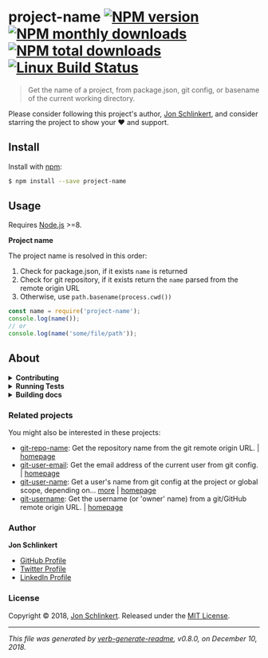 # project-name [![NPM version](https://img.shields.io/npm/v/project-name.svg?style=flat)](https://www.npmjs.com/package/project-name) [![NPM monthly downloads](https://img.shields.io/npm/dm/project-name.svg?style=flat)](https://npmjs.org/package/project-name) [![NPM total downloads](https://img.shields.io/npm/dt/project-name.svg?style=flat)](https://npmjs.org/package/project-name) [![Linux Build Status](https://img.shields.io/travis/jonschlinkert/project-name.svg?style=flat&label=Travis)](https://travis-ci.org/jonschlinkert/project-name)

> Get the name of a project, from package.json, git config, or basename of the current working directory.

Please consider following this project's author, [Jon Schlinkert](https://github.com/jonschlinkert), and consider starring the project to show your :heart: and support.

## Install

Install with [npm](https://www.npmjs.com/):

```sh
$ npm install --save project-name
```

## Usage

Requires [Node.js](https://nodejs.org/en/) >=8.

**Project name**

The project name is resolved in this order:

1. Check for package.json, if it exists `name` is returned
2. Check for git repository, if it exists return the `name` parsed from the remote origin URL
3. Otherwise, use `path.basename(process.cwd())`

```js
const name = require('project-name');
console.log(name());
// or
console.log(name('some/file/path'));
```

## About

<details>
<summary><strong>Contributing</strong></summary>

Pull requests and stars are always welcome. For bugs and feature requests, [please create an issue](../../issues/new).

</details>

<details>
<summary><strong>Running Tests</strong></summary>

Running and reviewing unit tests is a great way to get familiarized with a library and its API. You can install dependencies and run tests with the following command:

```sh
$ npm install && npm test
```

</details>

<details>
<summary><strong>Building docs</strong></summary>

_(This project's readme.md is generated by [verb](https://github.com/verbose/verb-generate-readme), please don't edit the readme directly. Any changes to the readme must be made in the [.verb.md](.verb.md) readme template.)_

To generate the readme, run the following command:

```sh
$ npm install -g verbose/verb#dev verb-generate-readme && verb
```

</details>

### Related projects

You might also be interested in these projects:

* [git-repo-name](https://www.npmjs.com/package/git-repo-name): Get the repository name from the git remote origin URL. | [homepage](https://github.com/jonschlinkert/git-repo-name "Get the repository name from the git remote origin URL.")
* [git-user-email](https://www.npmjs.com/package/git-user-email): Get the email address of the current user from git config. | [homepage](https://github.com/jonschlinkert/git-user-email "Get the email address of the current user from git config.")
* [git-user-name](https://www.npmjs.com/package/git-user-name): Get a user's name from git config at the project or global scope, depending on… [more](https://github.com/jonschlinkert/git-user-name) | [homepage](https://github.com/jonschlinkert/git-user-name "Get a user's name from git config at the project or global scope, depending on what git uses in the current context.")
* [git-username](https://www.npmjs.com/package/git-username): Get the username (or 'owner' name) from a git/GitHub remote origin URL. | [homepage](https://github.com/jonschlinkert/git-username "Get the username (or 'owner' name) from a git/GitHub remote origin URL.")

### Author

**Jon Schlinkert**

* [GitHub Profile](https://github.com/jonschlinkert)
* [Twitter Profile](https://twitter.com/jonschlinkert)
* [LinkedIn Profile](https://linkedin.com/in/jonschlinkert)

### License

Copyright © 2018, [Jon Schlinkert](https://github.com/jonschlinkert).
Released under the [MIT License](LICENSE).

***

_This file was generated by [verb-generate-readme](https://github.com/verbose/verb-generate-readme), v0.8.0, on December 10, 2018._